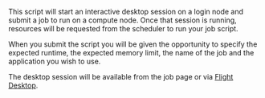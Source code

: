 This script will start an interactive desktop session on a login node and
submit a job to run on a compute node.  Once that session is running,
resources will be requested from the scheduler to run your job script.

When you submit the script you will be given the opportunity to specify the
expected runtime, the expected memory limit, the name of the job and the
application you wish to use.

The desktop session will be available from the job page or via [Flight
Desktop](/desktop).
